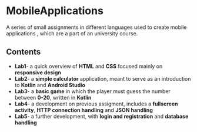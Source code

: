 # MobileApplications
A series of small assignments in different languages used to create mobile applications , which are a part of an university course.
## Contents
* **Lab1**- a quick overview of **HTML** and **CSS** focused mainly on **responsive design** 
* **Lab2**- a **simple calculator** application, meant to serve as an introduction to **Kotlin** and **Android Studio**
* **Lab3**- a **basic game** in which the player must guess the number between **0-20**, written in **Kotlin**
* **Lab4**- a development on previous assigment, includes a **fullscreen activity**, **HTTP connection handling** and **JSON handling**
* **Lab5**- a further development, with **login and registration** and **database handling**
